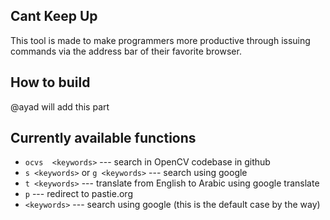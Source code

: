 ## Cant Keep Up
This tool is made to make programmers more productive through issuing commands
via the address bar of their favorite browser.

## How to build
@ayad will add this part

## Currently available functions
* `ocvs  <keywords>` --- search in OpenCV codebase in github
* `s <keywords>` or `g <keywords>` --- search using google
* `t <keywords>` --- translate from English to Arabic using google translate
* `p` --- redirect to pastie.org
* `<keywords>` --- search using google (this is the default case by the way)